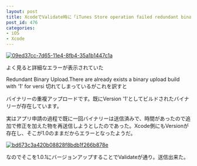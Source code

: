 ```yaml
---
layout: post
title: XcodeでValidate時に「iTunes Store operation failed redundant binary upload」言われた場合の対策
post_id: 476
categories: 
- iOS
- Xcode
---
```


[![09ed37cc-7d65-11e4-8fb4-35a1b1447c1a](https://hypermkt-blog.lolipop.io/wp-content/uploads/2014/12/09ed37cc-7d65-11e4-8fb4-35a1b1447c1a.png)](https://hypermkt-blog.lolipop.io/wp-content/uploads/2014/12/09ed37cc-7d65-11e4-8fb4-35a1b1447c1a.png)

よく見ると詳細なエラーが表示されていた

Redundant Binary Upload.There are already exists a binary upload build with '1' for versi
切れてしまっているがこれを訳すと

バイナリーの重複アップロードです。既にVersion '1'としてビルドされたバイナリーが存在しています。

実はアプリ申請の過程で既に一回バイナリーは送信済みで、時間があったので追加で修正を加えた物を再送信しようとしたのであった。Xcode側にもVersionが存在し、そこが1.0のままだからエラーとなったようだ。


[![bd673c3a420b08828f8bdb1f266b878e](https://hypermkt-blog.lolipop.io/wp-content/uploads/2014/12/bd673c3a420b08828f8bdb1f266b878e.png)](https://hypermkt-blog.lolipop.io/wp-content/uploads/2014/12/bd673c3a420b08828f8bdb1f266b878e.png)

なのでそこを1.0.1にバージョンアップすることでValidateが通り。送信出来た。